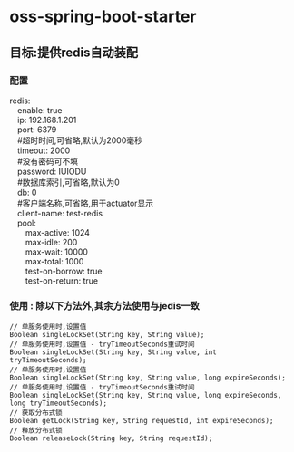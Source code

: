 # oss-spring-boot-starter
## 目标:提供redis自动装配
### 配置
redis:  
  &emsp;enable: true  
  &emsp;ip: 192.168.1.201  
  &emsp;port: 6379  
  &emsp;#超时时间,可省略,默认为2000毫秒  
  &emsp;timeout: 2000  
  &emsp;#没有密码可不填  
  &emsp;password: IUIODU  
  &emsp;#数据库索引,可省略,默认为0  
  &emsp;db: 0  
  &emsp;#客户端名称,可省略,用于actuator显示  
  &emsp;client-name: test-redis  
  &emsp;pool:  
    &emsp;&emsp;max-active: 1024  
    &emsp;&emsp;max-idle: 200  
    &emsp;&emsp;max-wait: 10000  
    &emsp;&emsp;max-total: 1000  
    &emsp;&emsp;test-on-borrow: true  
    &emsp;&emsp;test-on-return: true
    
### 使用 : 除以下方法外,其余方法使用与jedis一致
```
// 单服务使用时,设置值
Boolean singleLockSet(String key, String value);
// 单服务使用时,设置值 - tryTimeoutSeconds重试时间
Boolean singleLockSet(String key, String value, int tryTimeoutSeconds);
// 单服务使用时,设置值
Boolean singleLockSet(String key, String value, long expireSeconds);
// 单服务使用时,设置值 - tryTimeoutSeconds重试时间
Boolean singleLockSet(String key, String value, long expireSeconds, long tryTimeoutSeconds);
// 获取分布式锁
Boolean getLock(String key, String requestId, int expireSeconds);
// 释放分布式锁
Boolean releaseLock(String key, String requestId);
```